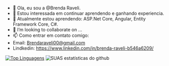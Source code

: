 - 👋 Ola, eu sou a @Brenda Raveli.
- 👀 Estou interessada em continuar aprendendo e ganhando experiencia.
- 🌱 Atualmente estou aprendendo: ASP.Net Core, Angular, Entity Framework Core, C#.
- 💞️ I’m looking to collaborate on ...
- 📫 Como entrar em contato comigo: 
- Email: Brendaraveli00@gmail.com
- Lindkedin:  https://www.linkedin.com/in/brenda-raveli-b546a6209/

[![Top Linguagens](https://github-readme-stats.vercel.app/api/top-langs/?username=Brendalpe&layout=compact)](https://github.com/BrendaRaveli/BrendaRaveli/edit/main/README.md)
![SUAS estatísticas do github](https://github-readme-stats.vercel.app/api?username=USERNAME)

<!---
BrendaRaveli/BrendaRaveli is a ✨ special ✨ repository because its `README.md` (this file) appears on your GitHub profile.
You can click the Preview link to take a look at your changes.
--->
